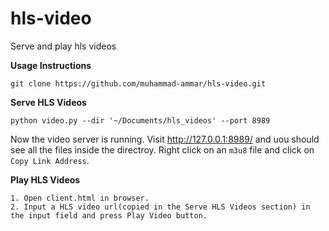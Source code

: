 # hls-video
Serve and play hls videos



**Usage Instructions**


```
git clone https://github.com/muhammad-ammar/hls-video.git
```

**Serve HLS Videos**

```python video.py --dir '~/Documents/hls_videos' --port 8989```

Now the video server is running. Visit http://127.0.0.1:8989/ and uou should see all the files inside the directroy. Right click on an `m3u8` file and click on `Copy Link Address`.

**Play HLS Videos**

```
1. Open client.html in browser.
2. Input a HLS video url(copied in the Serve HLS Videos section) in the input field and press Play Video button.
```
